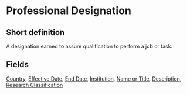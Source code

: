# Professional Designation
## Short definition
A designation earned to assure qualification to perform a job or task.
## Fields
[Country](../Object-Fields/Professional%20Designation/Country.md),
[Effective Date](../Object-Fields/Professional%20Designation/Effective%20Date.md),
[End Date](../Object-Fields/Professional%20Designation/End%20Date.md),
[Institution](../Object-Fields/Professional%20Designation/Institution.md),
[Name or Title](../Object-Fields/Professional%20Designation/Name%20or%20Title.md),
[Description](../Object-Fields/Professional%20Designation/Description.md),
[Research Classification](../Object-Fields/Professional%20Designation/Research%20Classification.md)
